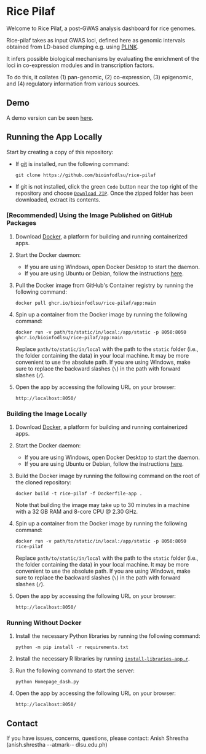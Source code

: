 # Rice Pilaf
Welcome to Rice Pilaf, a post-GWAS analysis dashboard for rice genomes.

Rice-pilaf takes as input GWAS loci, defined here as genomic intervals obtained from LD-based clumping e.g. using [PLINK](https://zzz.bwh.harvard.edu/plink/clump.shtml).

It infers possible biological mechanisms by evaluating the enrichment of the loci in co-expression modules and in transcription factors.

To do this, it collates (1) pan-genomic, (2) co-expression, (3) epigenomic, and (4) regulatory information from various sources.

## Demo
A demo version can be seen [here](http://165.22.55.49/).

## Running the App Locally

Start by creating a copy of this repository:
- If [git](https://git-scm.com/) is installed, run the following command:
   ```
   git clone https://github.com/bioinfodlsu/rice-pilaf
   ```

- If git is not installed, click the green `Code` button near the top right of the repository and choose [`Download ZIP`](https://github.com/bioinfodlsu/rice-pilaf/archive/refs/heads/main.zip). Once the zipped folder has been downloaded, extract its contents.

### [Recommended] Using the Image Published on GitHub Packages
1. Download [Docker](https://www.docker.com/), a platform for building and running containerized apps.
2. Start the Docker daemon:
   - If you are using Windows, open Docker Desktop to start the daemon.
   - If you are using Ubuntu or Debian, follow the instructions [here](https://docs.docker.com/config/daemon/start/).
3. Pull the Docker image from GitHub's Container registry by running the following command:
   ```
   docker pull ghcr.io/bioinfodlsu/rice-pilaf/app:main
   ```

4. Spin up a container from the Docker image by running the following command:
   ```
   docker run -v path/to/static/in/local:/app/static -p 8050:8050 ghcr.io/bioinfodlsu/rice-pilaf/app:main
   ```

   Replace `path/to/static/in/local` with the path to the `static` folder (i.e., the folder containing the data) in your local machine. It may be more convenient to use the absolute path. If you are using Windows, make sure to replace the backward slashes (`\`) in the path with forward slashes (`/`).
   
5. Open the app by accessing the following URL on your browser:
   ```
   http://localhost:8050/
   ```
   
### Building the Image Locally
1. Download [Docker](https://www.docker.com/), a platform for building and running containerized apps.
2. Start the Docker daemon:
   - If you are using Windows, open Docker Desktop to start the daemon.
   - If you are using Ubuntu or Debian, follow the instructions [here](https://docs.docker.com/config/daemon/start/).
3. Build the Docker image by running the following command on the root of the cloned repository:
   ```
   docker build -t rice-pilaf -f Dockerfile-app .
   ``` 
   
   Note that building the image may take up to 30 minutes in a machine with a 32 GB RAM and 8-core CPU @ 2.30 GHz. 

4. Spin up a container from the Docker image by running the following command:
   ```
   docker run -v path/to/static/in/local:/app/static -p 8050:8050 rice-pilaf
   ```

   Replace `path/to/static/in/local` with the path to the `static` folder (i.e., the folder containing the data) in your local machine. It may be more convenient to use the absolute path. If you are using Windows, make sure to replace the backward slashes (`\`) in the path with forward slashes (`/`).
   
5. Open the app by accessing the following URL on your browser:
   ```
   http://localhost:8050/
   ```

### Running Without Docker
1. Install the necessary Python libraries by running the following command:
   ```
   python -m pip install -r requirements.txt
   ```

2. Install the necessary R libraries by running [`install-libraries-app.r`](https://github.com/bioinfodlsu/rice-pilaf/blob/main/install-libraries-app.r).

3. Run the following command to start the server:
   ```
   python Homepage_dash.py
   ```
   
4. Open the app by accessing the following URL on your browser:
   ```
   http://localhost:8050/
   ```

## Contact
If you have issues, concerns, questions, please contact: Anish Shrestha (anish.shrestha --atmark-- dlsu.edu.ph)
